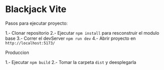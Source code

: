 # Blackjack Vite

Pasos para ejecutar proyecto:

1.- Clonar repositorio
2.- Ejecutar  ``` npm install ``` para resconstruir el modulo base
3.- Correr el devServer ``` npm run dev ```
4.- Abrir proyecto en ```http://localhost:5173/```


Produccion

1.- Ejecutar  ``` npm build ``` 
2.- Tomar la carpeta   ``` dist ``` y deesplegarla